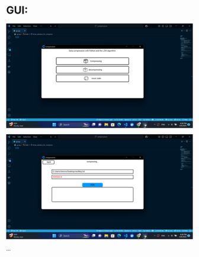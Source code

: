 # GUI:

<p align="center">
  <img src="https://raw.githubusercontent.com/itsMajid-dev/compression/refs/heads/dev/image/Screenshot%20(666).png" alt="LZW"  />
</p>

<p align="center">
  <img src="https://raw.githubusercontent.com/itsMajid-dev/compression/refs/heads/dev/image/Screenshot%20(667).png" alt="LZW"  />
</p>

...
